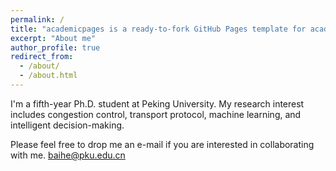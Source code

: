 ```yaml
---
permalink: /
title: "academicpages is a ready-to-fork GitHub Pages template for academic personal websites"
excerpt: "About me"
author_profile: true
redirect_from: 
  - /about/
  - /about.html
---
```


I'm a fifth-year Ph.D. student at Peking University. My research interest includes congestion control, transport protocol, machine learning, and intelligent decision-making.

Please feel free to drop me an e-mail if you are interested in collaborating with me.
baihe@pku.edu.cn
